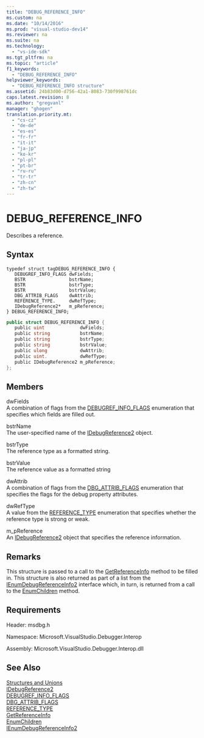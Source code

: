 ```yaml
---
title: "DEBUG_REFERENCE_INFO"
ms.custom: na
ms.date: "10/14/2016"
ms.prod: "visual-studio-dev14"
ms.reviewer: na
ms.suite: na
ms.technology: 
  - "vs-ide-sdk"
ms.tgt_pltfrm: na
ms.topic: "article"
f1_keywords: 
  - "DEBUG_REFERENCE_INFO"
helpviewer_keywords: 
  - "DEBUG_REFERENCE_INFO structure"
ms.assetid: 24b83d00-d756-42a1-8083-730f998761dc
caps.latest.revision: 8
ms.author: "gregvanl"
manager: "ghogen"
translation.priority.mt: 
  - "cs-cz"
  - "de-de"
  - "es-es"
  - "fr-fr"
  - "it-it"
  - "ja-jp"
  - "ko-kr"
  - "pl-pl"
  - "pt-br"
  - "ru-ru"
  - "tr-tr"
  - "zh-cn"
  - "zh-tw"
---
```

# DEBUG_REFERENCE_INFO
Describes a reference.  
  
## Syntax  
  
```cpp#  
typedef struct tagDEBUG_REFERENCE_INFO {   
   DEBUGREF_INFO_FLAGS dwFields;  
   BSTR                bstrName;  
   BSTR                bstrType;  
   BSTR                bstrValue;  
   DBG_ATTRIB_FLAGS    dwAttrib;  
   REFERENCE_TYPE.     dwRefType;  
   IDebugReference2*   m_pReference;  
} DEBUG_REFERENCE_INFO;  
```  
  
```c#  
public struct DEBUG_REFERENCE_INFO {   
   public uint             dwFields;  
   public string           bstrName;  
   public string           bstrType;  
   public string           bstrValue;  
   public ulong            dwAttrib;  
   public uint.            dwRefType;  
   public IDebugReference2 m_pReference;  
};  
```  
  
## Members  
 dwFields  
 A combination of flags from the [DEBUGREF_INFO_FLAGS](../extensibility/debugref_info_flags.md) enumeration that specifies which fields are filled out.  
  
 bstrName  
 The user-specified name of the [IDebugReference2](../extensibility/idebugreference2.md) object.  
  
 bstrType  
 The reference type as a formatted string.  
  
 bstrValue  
 The reference value as a formatted string  
  
 dwAttrib  
 A combination of flags from the [DBG_ATTRIB_FLAGS](../extensibility/dbg_attrib_flags.md) enumeration that specifies the flags for the debug property attributes.  
  
 dwRefType  
 A value from the [REFERENCE_TYPE](../extensibility/reference_type.md) enumeration that specifies whether the reference type is strong or weak.  
  
 m_pReference  
 An [IDebugReference2](../extensibility/idebugreference2.md) object that specifies the reference information.  
  
## Remarks  
 This structure is passed to a call to the [GetReferenceInfo](../extensibility/idebugreference2--getreferenceinfo.md) method to be filled in. This structure is also returned as part of a list from the [IEnumDebugReferenceInfo2](../extensibility/ienumdebugreferenceinfo2.md) interface which, in turn, is returned from a call to the [EnumChildren](../extensibility/idebugreference2--enumchildren.md) method.  
  
## Requirements  
 Header: msdbg.h  
  
 Namespace: Microsoft.VisualStudio.Debugger.Interop  
  
 Assembly: Microsoft.VisualStudio.Debugger.Interop.dll  
  
## See Also  
 [Structures and Unions](../extensibility/structures-and-unions.md)   
 [IDebugReference2](../extensibility/idebugreference2.md)   
 [DEBUGREF_INFO_FLAGS](../extensibility/debugref_info_flags.md)   
 [DBG_ATTRIB_FLAGS](../extensibility/dbg_attrib_flags.md)   
 [REFERENCE_TYPE](../extensibility/reference_type.md)   
 [GetReferenceInfo](../extensibility/idebugreference2--getreferenceinfo.md)   
 [EnumChildren](../extensibility/idebugreference2--enumchildren.md)   
 [IEnumDebugReferenceInfo2](../extensibility/ienumdebugreferenceinfo2.md)